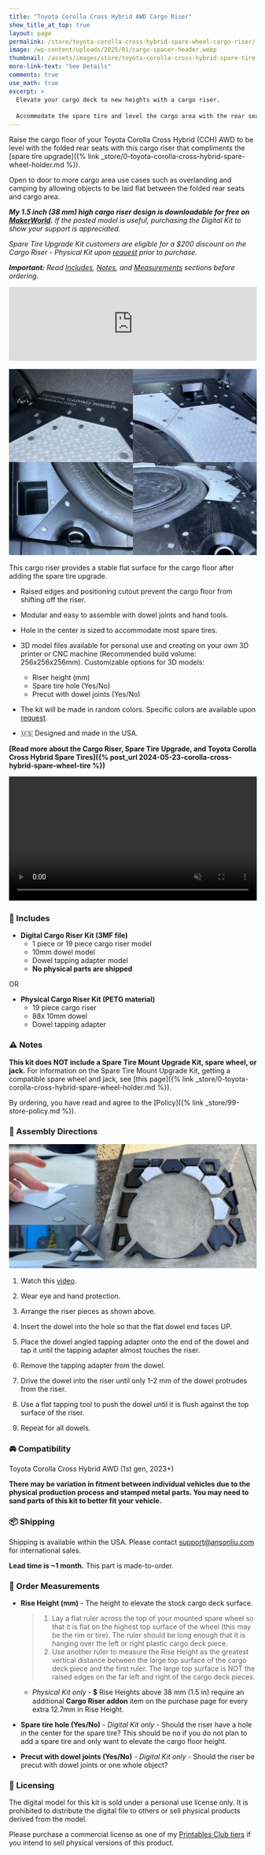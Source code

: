 ```yaml
---
title: "Toyota Corolla Cross Hybrid AWD Cargo Riser"
show_title_at_top: true
layout: page
permalink: /store/toyota-corolla-cross-hybrid-spare-wheel-cargo-riser/
image: /wp-content/uploads/2025/01/cargo-spacer-header.webp
thumbnail: /assets/images/store/toyota-corolla-cross-hybrid-spare-tire-cargo-spacer-store-thumbnail.webp
more-link-text: "See Details"
comments: true
use_math: true
excerpt: >
  Elevate your cargo deck to new heights with a cargo riser.
  
  Accommodate the spare tire and level the cargo area with the rear seats.
---
```


Raise the cargo floor of your Toyota Corolla Cross Hybrid (CCH) AWD to be level with the folded rear seats with this cargo riser that compliments the [spare tire upgrade]({% link _store/0-toyota-corolla-cross-hybrid-spare-wheel-holder.md %}).

Open to door to more cargo area use cases such as overlanding and camping by allowing objects to be laid flat between the folded rear seats and cargo area.

***My 1.5 inch (38 mm) high cargo riser design is downloadable for free on [MakerWorld](https://makerworld.com/en/models/1020274).** If the posted model is useful, purchasing the Digital Kit to show your support is appreciated.*

<script async src="https://js.stripe.com/v3/pricing-table.js"></script>
<stripe-pricing-table pricing-table-id="prctbl_1QjaCoCGCEb5Dn5hNzptpcV1"
publishable-key="pk_live_51PKQVBCGCEb5Dn5hLMoKGekYqrgnOSKQeqVJWy89kBmGPTrEx1w6uB5i3FMS4PlynWCEgZ5fD1iEtdCsu1F7iB4n00noGaPFkK">
</stripe-pricing-table>

*Spare Tire Upgrade Kit customers are eligible for a $200 discount on the Cargo Riser - Physical Kit upon [request](mailto:support@ansonliu.com) prior to purchase.*

***Important:** Read [Includes](#-includes), [Notes](#-notes), and [Measurements](#-order-measurements) sections before ordering.*

<iframe style="max-width:100%; height:auto;" width="800" height="450" src="https://www.youtube.com/embed/QlGANBVZVjA" title="YouTube video player" frameborder="0" allow="accelerometer; autoplay; clipboard-write; encrypted-media; gyroscope; picture-in-picture; web-share" referrerpolicy="strict-origin-when-cross-origin" allowfullscreen></iframe>

![cargo deck plastic riser quad](/wp-content/uploads/2025/01/cargo-spacer-quad.webp)

This cargo riser provides a stable flat surface for the cargo floor after adding the spare tire upgrade.

- Raised edges and positioning cutout prevent the cargo floor from shifting off the riser.

- Modular and easy to assemble with dowel joints and hand tools.

- Hole in the center is sized to accommodate most spare tires.

- 3D model files available for personal use and creating on your own 3D printer or CNC machine (Recommended build volume: 256x256x256mm). Customizable options for 3D models:

  - Riser height (mm)
  - Spare tire hole (Yes/No)
  - Precut with dowel joints (Yes/No)

- The kit will be made in random colors. Specific colors are available upon [request](mailto:support@ansonliu.com).

- 🇺🇸 Designed and made in the USA.

**[Read more about the Cargo Riser, Spare Tire Upgrade, and Toyota Corolla Cross Hybrid Spare Tires]({% post_url 2024-05-23-corolla-cross-hybrid-spare-wheel-tire %})**

<video style="max-width:100%; height:auto;" width="768" height="432" autoplay loop muted playsinline>
 <source src="/assets/images/store/spare-tire-mount-assembly-animation-tire-hold-down-spacer.webm" type="video/webm">
 <source src="/assets/images/store/spare-tire-mount-assembly-animation-tire-hold-down-spacer.mp4" type="video/mp4">
</video>

### 🧰 Includes

- **Digital Cargo Riser Kit (3MF file)**
  - 1 piece or 19 piece cargo riser model
  - 10mm dowel model
  - Dowel tapping adapter model
  - **No physical parts are shipped**

OR

- **Physical Cargo Riser Kit (PETG material)**
  - 19 piece cargo riser
  - 88x 10mm dowel
  - Dowel tapping adapter

### ⚠️ Notes

**This kit does NOT include a Spare Tire Mount Upgrade Kit, spare wheel, or jack.** For information on the Spare Tire Mount Upgrade Kit, getting a compatible spare wheel and jack, see [this page]({% link _store/0-toyota-corolla-cross-hybrid-spare-wheel-holder.md %}).

By ordering, you have read and agree to the [Policy]({% link _store/99-store-policy.md %}).

### 📒 Assembly Directions

![cargo deck plastic riser assembly](/wp-content/uploads/2025/01/cargo-spacer-dowel-tapping.webp)

1. Watch this [video](https://youtu.be/QlGANBVZVjA).

1. Wear eye and hand protection.

1. Arrange the riser pieces as shown above.

1. Insert the dowel into the hole so that the flat dowel end faces UP.

1. Place the dowel angled tapping adapter onto the end of the dowel and tap it until the tapping adapter almost touches the riser.

1. Remove the tapping adapter from the dowel.

1. Drive the dowel into the riser until only 1-2 mm of the dowel protrudes from the riser.

1. Use a flat tapping tool to push the dowel until it is flush against the top surface of the riser.

1. Repeat for all dowels.

### 🚘 Compatibility

Toyota Corolla Cross Hybrid AWD (1st gen, 2023+)

**There may be variation in fitment between individual vehicles due to the physical production process and stamped metal parts. You may need to sand parts of this kit to better fit your vehicle.**

### 📦 Shipping

Shipping is available within the USA. Please contact [support@ansonliu.com](mailto:support@ansonliu.com) for international sales.

**Lead time is ~1 month.** This part is made-to-order.

### 🔧 Order Measurements

- **Rise Height (mm)** - The height to elevate the stock cargo deck surface.

  > 1. Lay a flat ruler across the top of your mounted spare wheel so that it is flat on the highest top surface of the wheel (this may be the rim or tire). The ruler should be long enough that it is hanging over the left or right plastic cargo deck piece.
  > 2. Use another ruler to measure the Rise Height as the greatest vertical distance between the large top surface of the cargo deck piece and the first ruler. The large top surface is NOT the raised edges on the far left and right of the cargo deck pieces.
  - *Physical Kit only* - 💲 Rise Heights above 38 mm (1.5 in) require an additional **Cargo Riser addon** item on the purchase page for every extra 12.7mm in Rise Height.

- **Spare tire hole (Yes/No)** - *Digital Kit only* - Should the riser have a hole in the center for the spare tire? This should be no if you do not plan to add a spare tire and only want to elevate the cargo floor height.

- **Precut with dowel joints (Yes/No)** - *Digital Kit only* - Should the riser be precut with dowel joints or one whole object?
  
### 🔏 Licensing

The digital model for this kit is sold under a personal use license only. It is prohibited to distribute the digital file to others or sell physical products derived from the model.

Please purchase a commercial license as one of my [Printables Club tiers](https://www.printables.com/@ansonl) if you intend to sell physical versions of this product.
